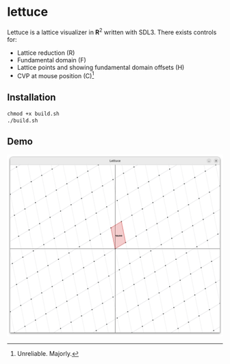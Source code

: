 # lettuce
Lettuce is a lattice visualizer in $\mathbf{R}^2$ written with SDL3.
There exists controls for:
* Lattice reduction (R)
* Fundamental domain (F)
* Lattice points and showing fundamental domain offsets (H)
* CVP at mouse position (C)[^1]

[^1]: Unreliable. Majorly.

## Installation
```
chmod +x build.sh
./build.sh
```

## Demo
![Program demo](demo/screenshot.png)
